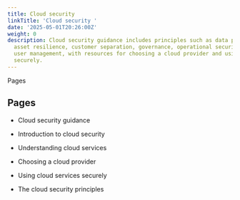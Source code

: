 ```yaml
---
title: Cloud security
linkTitle: 'Cloud security '
date: '2025-05-01T20:26:00Z'
weight: 0
description: Cloud security guidance includes principles such as data protection,
  asset resilience, customer separation, governance, operational security, and secure
  user management, with resources for choosing a cloud provider and using services
  securely.
---
```



Pages

## Pages

- Cloud security guidance

- Introduction to cloud security

- Understanding cloud services

- Choosing a cloud provider

- Using cloud services securely

- The cloud security principles


